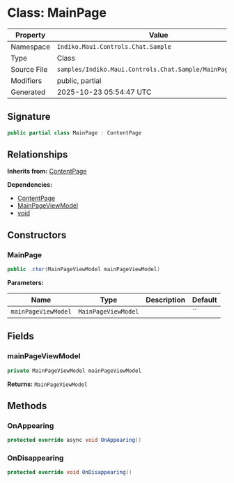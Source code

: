 # Class: MainPage

| Property | Value |
|----------|-------|
| Namespace | `Indiko.Maui.Controls.Chat.Sample` |
| Type | Class |
| Source File | `samples/Indiko.Maui.Controls.Chat.Sample/MainPage.xaml.cs` |
| Modifiers | public, partial |
| Generated | 2025-10-23 05:54:47 UTC |

## Signature

```csharp
public partial class MainPage : ContentPage
```

## Relationships

**Inherits from:** [ContentPage](ContentPage.md)

**Dependencies:**
- [ContentPage](ContentPage.md)
- [MainPageViewModel](MainPageViewModel.md)
- [void](void.md)

## Constructors

### MainPage

```csharp
public .ctor(MainPageViewModel mainPageViewModel)
```

**Parameters:**

| Name | Type | Description | Default |
|------|------|-------------|---------|
| `mainPageViewModel` | `MainPageViewModel` |  | `` |

## Fields

### mainPageViewModel

```csharp
private MainPageViewModel mainPageViewModel
```

**Returns:** `MainPageViewModel`

## Methods

### OnAppearing

```csharp
protected override async void OnAppearing()
```

### OnDisappearing

```csharp
protected override void OnDisappearing()
```

